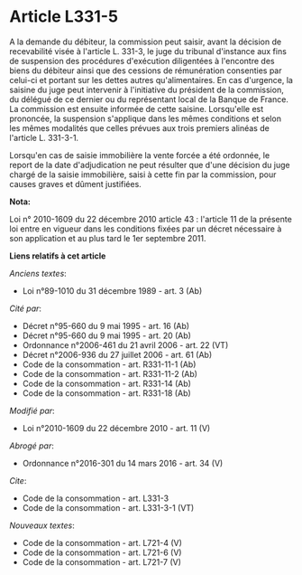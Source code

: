 # Article L331-5

A la demande du débiteur, la commission peut saisir, avant la décision de recevabilité visée à l'article L. 331-3, le    juge
du tribunal d'instance  aux fins de suspension des procédures d'exécution diligentées à l'encontre des biens du débiteur
ainsi que des cessions de rémunération consenties par celui-ci et portant sur les dettes autres qu'alimentaires. En cas
d'urgence, la saisine du juge peut intervenir à l'initiative du président de la commission, du délégué de ce dernier ou du
représentant local de la Banque de France. La commission est ensuite informée de cette saisine. Lorsqu'elle est prononcée, la
suspension s'applique dans les mêmes conditions et selon les mêmes modalités que celles prévues aux trois premiers alinéas de
l'article L. 331-3-1. 

Lorsqu'en cas de saisie immobilière la vente forcée a été ordonnée, le report de la date d'adjudication ne peut résulter que
d'une décision du juge chargé de la saisie immobilière, saisi à cette fin par la commission, pour causes graves et dûment
justifiées.

**Nota:**

Loi n° 2010-1609 du 22 décembre 2010 article 43 : l'article 11 de la présente loi entre en vigueur dans les conditions fixées
par un décret nécessaire à son application et au plus tard le 1er septembre 2011.

**Liens relatifs à cet article**

_Anciens textes_:

  - Loi n°89-1010 du 31 décembre 1989 - art. 3 (Ab)

_Cité par_:

  - Décret n°95-660 du 9 mai 1995 - art. 16 (Ab)
  - Décret n°95-660 du 9 mai 1995 - art. 20 (Ab)
  - Ordonnance n°2006-461 du 21 avril 2006 - art. 22 (VT)
  - Décret n°2006-936 du 27 juillet 2006 - art. 61 (Ab)
  - Code de la consommation - art. R331-11-1 (Ab)
  - Code de la consommation - art. R331-11-2 (Ab)
  - Code de la consommation - art. R331-14 (Ab)
  - Code de la consommation - art. R331-18 (Ab)

_Modifié par_:

  - Loi n°2010-1609 du 22 décembre 2010 - art. 11 (V)

_Abrogé par_:

  - Ordonnance n°2016-301 du 14 mars 2016 - art. 34 (V)

_Cite_:

  - Code de la consommation - art. L331-3
  - Code de la consommation - art. L331-3-1 (VT)

_Nouveaux textes_:

  - Code de la consommation - art. L721-4 (V)
  - Code de la consommation - art. L721-6 (V)
  - Code de la consommation - art. L721-7 (V)

